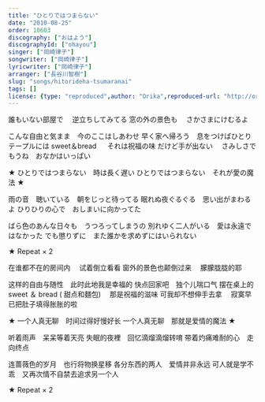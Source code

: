```yaml
---
title: "ひとりではつまらない"
date: "2010-08-25"
order: 10603
discography: ["おはよう"]
discographyId: ["ohayou"]
singer: ["岡崎律子"]
songwriter: ["岡崎律子"]
lyricwriter: ["岡崎律子"]
arranger: ["長谷川智樹"]
slug: "songs/hitorideha-tsumaranai"
tags: []
license: {type: "reproduced",author: "Orika",reproduced-url: "http://orikamushi.myweb.hinet.net/",reproduced-website: "織歌蟲網站"}
---
```


誰もいない部屋で　
逆立ちしてみてる 窓の外の景色も　
さかさまにけむるよ 

こんな自由と気まま　今のここはしあわせ 
早く家へ帰ろう　息をつけばひとり 
テープルには sweet＆bread 　
それは祝福の味 だけど手が出ない　
さみしさでもうね　おなかはいっぱい 

★ ひとりではつまらない　時は長く遅い 
ひとりではつまらない　それが愛の魔法 ★ 

雨の音　聴いている　朝をじっと待ってる 
眠れぬ夜ぐるぐる　思い出がまわるよ 
ひりひりの心で　おしまいに向かってた 

ばら色のあんな日々も　うつろってしまうの 
別れゆく二人がいる　愛は永遠ではなかった 
でも懲りずに　また誰かを求めずにはいられない 

★ Repeat × 2

在谁都不在的房间内　
试着倒立看看 窗外的景色也颠倒过来　
朦朦胧胧的耶 

这样的自由与随性　此时此地我是幸福的 
快点回家吧　独个儿喘口气 
摆在桌上的 sweet ＆ bread ( 甜点和麵包)　
那是祝福的滋味 可我却不想伸手去拿　
寂寞早已把肚子填得胀胀的啦 

★ 一个人真无聊　时间过得好慢好长 
一个人真无聊　那就是爱情的魔法 ★ 

听着雨声　呆呆等着天亮 
失眠的夜裡　回忆滴熘滴熘转唷 
带着灼痛难耐的心　走向终点 

连蔷薇色的岁月　也行将物换星移 
各分东西的两人　爱情并非永远 
可人就是学不乖　又再次情不自禁去追求另一个人
 
★ Repeat × 2
